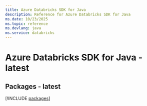 ```yaml
---
title: Azure Databricks SDK for Java
description: Reference for Azure Databricks SDK for Java
ms.date: 10/23/2025
ms.topic: reference
ms.devlang: java
ms.service: databricks
---
```

# Azure Databricks SDK for Java - latest
## Packages - latest
[!INCLUDE [packages](databricks-index.md)]